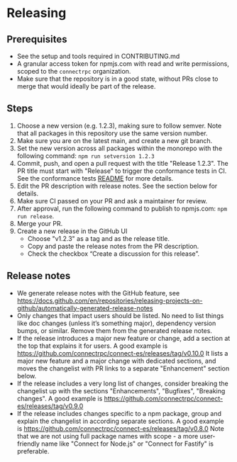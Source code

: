 # Releasing

## Prerequisites

- See the setup and tools required in CONTRIBUTING.md
- A granular access token for npmjs.com with read and write permissions, scoped
  to the `connectrpc` organization.
- Make sure that the repository is in a good state, without PRs close to merge
  that would ideally be part of the release.

## Steps

1. Choose a new version (e.g. 1.2.3), making sure to follow semver. Note that all
   packages in this repository use the same version number.
2. Make sure you are on the latest main, and create a new git branch.
3. Set the new version across all packages within the monorepo with the following
   command: `npm run setversion 1.2.3`
4. Commit, push, and open a pull request with the title "Release 1.2.3". The PR title must start with "Release" to trigger the conformance tests in CI. See the conformance tests [README](/packages/connect-conformance/README.md) for more details.
5. Edit the PR description with release notes. See the section below for details.
6. Make sure CI passed on your PR and ask a maintainer for review.
7. After approval, run the following command to publish to npmjs.com: `npm run release`.
8. Merge your PR.
9. Create a new release in the GitHub UI
   - Choose "v1.2.3" as a tag and as the release title.
   - Copy and paste the release notes from the PR description.
   - Check the checkbox “Create a discussion for this release”.

## Release notes

- We generate release notes with the GitHub feature, see
  https://docs.github.com/en/repositories/releasing-projects-on-github/automatically-generated-release-notes
- Only changes that impact users should be listed. No need to list things like
  doc changes (unless it’s something major), dependency version bumps, or similar.
  Remove them from the generated release notes.
- If the release introduces a major new feature or change, add a section at the
  top that explains it for users. A good example is https://github.com/connectrpc/connect-es/releases/tag/v0.10.0
  It lists a major new feature and a major change with dedicated sections, and
  moves the changelist with PR links to a separate "Enhancement" section below.
- If the release includes a very long list of changes, consider breaking the
  changelist up with the sections "Enhancements", "Bugfixes", "Breaking changes".
  A good example is https://github.com/connectrpc/connect-es/releases/tag/v0.9.0
- If the release includes changes specific to a npm package, group and explain
  the changelist in according separate sections. A good example is https://github.com/connectrpc/connect-es/releases/tag/v0.8.0
  Note that we are not using full package names with scope - a more user-friendly
  name like "Connect for Node.js" or "Connect for Fastify" is preferable.
